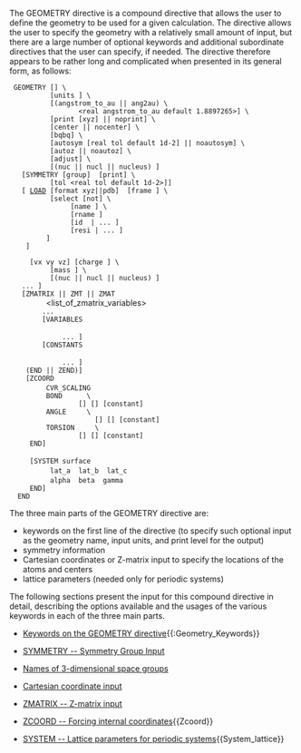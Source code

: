 
The GEOMETRY directive is a compound directive that allows the user to
define the geometry to be used for a given calculation. The directive
allows the user to specify the geometry with a relatively small amount
of input, but there are a large number of optional keywords and
additional subordinate directives that the user can specify, if needed.
The directive therefore appears to be rather long and complicated when
presented in its general form, as
follows:

` GEOMETRY [`<string name default geometry>`] \`  
`          [units `<string units default angstroms>`] \`  
`          [(angstrom_to_au || ang2au) \`  
`                 <real angstrom_to_au default 1.8897265>] \`  
`          [print [xyz] || noprint] \`  
`          [center || nocenter] \`  
`          [bqbq] \`  
`          [autosym [real tol default 1d-2] || noautosym] \`  
`          [autoz || noautoz] \`  
`          [adjust] \`  
`          [(nuc || nucl || nucleus) `<string nucmodel>`]`  
`   [SYMMETRY [group] `<string group_name>` [print] \`  
`          [tol <real tol default 1d-2>]]`  
`   [ `[`LOAD`](geometry_load "wikilink")` [format xyz||pdb]  [frame `<int frame>`] \`  
`          [select [not] \`  
`               [name `<string atomname>`] \`  
`               [rname `<string residue-name>`]`  
`               [id  `<int atom-id>`|`<int range atom-id1:atom-id2>` ... ]`  
`               [resi `<int residue-id>`|`<int range residue-id1:residue-id2>` ... ]`  
`         ]`  
`   `<string filename>` ]`  
`  `  
`   `<string tag>` `<real x y z>` [vx vy vz] [charge `<real charge>`] \`  
`          [mass `<real mass>`] \`  
`          [(nuc || nucl || nucleus) `<string nucmodel>`]`  
`   ... ]`  
`   [ZMATRIX || ZMT || ZMAT`  
`        `<string tagn>` `<list_of_zmatrix_variables>  
`        ... `  
`        [VARIABLES`  
`             `<string symbol>` `<real value>  
`             ... ]`  
`        [CONSTANTS`  
`             `<string symbol>` `<real value>  
`             ... ]`  
`    (END || ZEND)]`  
`    [ZCOORD`  
`         CVR_SCALING `<real value>  
`         BOND    `<integer i>` `<integer j>` \`  
`                 [`<real value>`] [`<string name>`] [constant]`  
`         ANGLE   `<integer i>` `<integer j>` \`  
`                     [`<real value>`] [`<string name>`] [constant]`  
`         TORSION `<integer i>` `<integer j>` `<integer k>` `<integer l>` \`  
`                 [`<real value>`] [`<string name>`] [constant]`  
`     END]`  
`         `  
`     [SYSTEM surface  `<molecule polymer surface crystal default molecule>  
`          lat_a `<real lat_a>` lat_b `<real lat_b>` lat_c `<real lat_c>  
`          alpha `<real alpha>` beta `<real beta>` gamma `<real gamma>  
`     END]`  
`  END`

The three main parts of the GEOMETRY directive are:

  - keywords on the first line of the directive (to specify such
    optional input as the geometry name, input units, and print level
    for the output)
  - symmetry information
  - Cartesian coordinates or Z-matrix input to specify the locations of
    the atoms and centers
  - lattice parameters (needed only for periodic systems)

The following sections present the input for this compound directive in
detail, describing the options available and the usages of the various
keywords in each of the three main parts.

  - [Keywords on the GEOMETRY
    directive](Keywords_on_the_GEOMETRY_directive "wikilink"){{:Geometry_Keywords}}

<!-- end list -->

  - [SYMMETRY -- Symmetry Group
    Input](SYMMETRY----Symmetry-Group-Input "wikilink")

<!-- end list -->

  - [Names of 3-dimensional space
    groups](Names-of-3-dimensional-space-groups "wikilink")

<!-- end list -->

  - [Cartesian coordinate
    input](Cartesian-coordinate-input "wikilink")
<!-- end list -->

  - [ZMATRIX -- Z-matrix
    input](ZMATRIX----Z-matrix-input "wikilink")

<!-- end list -->

  - [ZCOORD -- Forcing internal
    coordinates](ZCOORD_--_Forcing_internal_coordinates "wikilink"){{Zcoord}}

<!-- end list -->

  - [SYSTEM -- Lattice parameters for periodic
    systems](SYSTEM_--_Lattice_parameters_for_periodic_systems "wikilink"){{System_lattice}}
